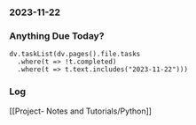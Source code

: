 ### 2023-11-22

### Anything Due Today?
```dataviewjs
dv.taskList(dv.pages().file.tasks 
  .where(t => !t.completed)
  .where(t => t.text.includes("2023-11-22")))
```
### Log
[[Project- Notes and Tutorials/Python]]
